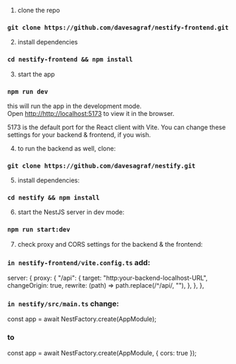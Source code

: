 1. clone the repo
### `git clone https://github.com/davesagraf/nestify-frontend.git`

2. install dependencies
### `cd nestify-frontend && npm install`

3. start the app
### `npm run dev`

this will run the app in the development mode.\
Open [http://http://localhost:5173](http://http://localhost:5173) to view it in the browser.

5173 is the default port for the React client with Vite.
You can change these settings for your backend & frontend, if you wish.

4. to run the backend as well, clone:
### `git clone https://github.com/davesagraf/nestify.git`

5. install dependencies:
### `cd nestify && npm install`

6. start the NestJS server in dev mode:
### `npm run start:dev`

7. check proxy and CORS settings for the backend & the frontend:
### `in nestify-frontend/vite.config.ts` add:
server: {
    proxy: {
      "/api": {
        target: "http:your-backend-localhost-URL",
        changeOrigin: true,
        rewrite: (path) => path.replace(/^\/api/, ""),
      },
    },
  },
### `in nestify/src/main.ts` change:
const app = await NestFactory.create(AppModule);
### to
const app = await NestFactory.create(AppModule, { cors: true });
